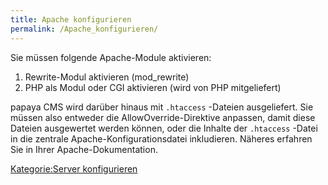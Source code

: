 ```yaml
---
title: Apache konfigurieren
permalink: /Apache_konfigurieren/
---
```


Sie müssen folgende Apache-Module aktivieren:

1.  Rewrite-Modul aktivieren (mod_rewrite)
2.  PHP als Modul oder CGI aktivieren (wird von PHP mitgeliefert)

papaya CMS wird darüber hinaus mit `.htaccess` -Dateien ausgeliefert. Sie müssen also entweder die AllowOverride-Direktive anpassen, damit diese Dateien ausgewertet werden können, oder die Inhalte der `.htaccess` -Datei in die zentrale Apache-Konfigurationsdatei inkludieren. Näheres erfahren Sie in Ihrer Apache-Dokumentation.

[Kategorie:Server konfigurieren](Kategorie:Server_konfigurieren )